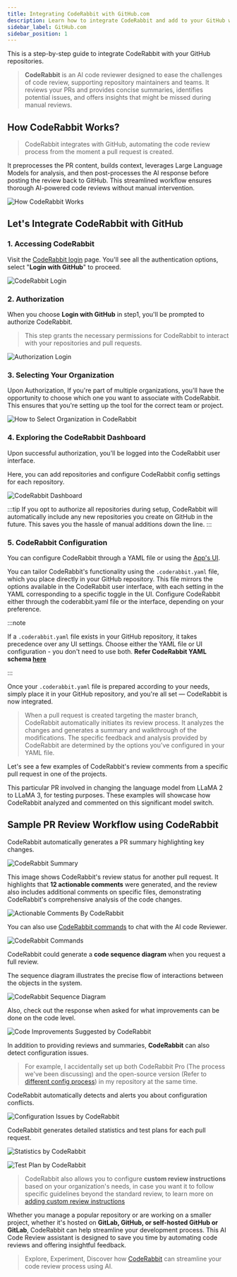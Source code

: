 ```yaml
---
title: Integrating CodeRabbit with GitHub.com
description: Learn how to integrate CodeRabbit and add to your GitHub workflow.
sidebar_label: GitHub.com
sidebar_position: 1
---
```


This is a step-by-step guide to integrate CodeRabbit with your GitHub repositories.

> **CodeRabbit** is an AI code reviewer designed to ease the challenges of code review, supporting repository maintainers and teams. It reviews your PRs and provides concise summaries, identifies potential issues, and offers insights that might be missed during manual reviews.

## How CodeRabbit Works?

> CodeRabbit integrates with GitHub, automating the code review process from the moment a pull request is created.

It preprocesses the PR content, builds context, leverages Large Language Models for analysis, and then post-processes the AI response before posting the review back to GitHub. This streamlined workflow ensures thorough AI-powered code reviews without manual intervention.

![How CodeRabbit Works](/img/integrations/how-codeRabbit-works.png)

## Let's Integrate CodeRabbit with GitHub

### 1. Accessing CodeRabbit

Visit the [CodeRabbit login](https://app.coderabbit.ai/login?free-trial) page. You'll see all the authentication options, select "**Login with GitHub**" to proceed.

![CodeRabbit Login](/img/integrations/login-self-hosted-github.png)

### 2. Authorization

When you choose **Login with GitHub** in step1, you'll be prompted to authorize CodeRabbit.

> This step grants the necessary permissions for CodeRabbit to interact with your repositories and pull requests.

![Authorization Login](/img/integrations/authorization-codeRabbit.png)

### 3. Selecting Your Organization

Upon Authorization, If you're part of multiple organizations, you'll have the opportunity to choose which one you want to associate with CodeRabbit. This ensures that you're setting up the tool for the correct team or project.

![How to Select Organization in CodeRabbit](/img/integrations/select-organization.png)

### 4. Exploring the CodeRabbit Dashboard

Upon successful authorization, you'll be logged into the CodeRabbit user interface.

Here, you can add repositories and configure CodeRabbit config settings for each repository.

![CodeRabbit Dashboard](/img/integrations/codeRabbit-dashboard.png)

:::tip
If you opt to authorize all repositories during setup, CodeRabbit will automatically include any new repositories you create on GitHub in the future. This saves you the hassle of manual additions down the line.
:::

### 5. CodeRabbit Configuration

You can configure CodeRabbit through a YAML file or using the [App's UI](https://app.coderabbit.ai/login).

You can tailor CodeRabbit's functionality using the `.coderabbit.yaml` file, which you place directly in your GitHub repository. This file mirrors the options available in the CodeRabbit user interface, with each setting in the YAML corresponding to a specific toggle in the UI. Configure CodeRabbit either through the coderabbit.yaml file or the interface, depending on your preference.

:::note

If a `.coderabbit.yaml` file exists in your GitHub repository, it takes precedence over any UI settings. Choose either the YAML file or UI configuration - you don't need to use both. **Refer CodeRabbit YAML schema [here](https://storage.googleapis.com/coderabbit_public_assets/schema.v2.json)**

:::

Once your `.coderabbit.yaml` file is prepared according to your needs, simply place it in your GitHub repository, and you're all set — CodeRabbit is now integrated.

> When a pull request is created targeting the master branch, CodeRabbit automatically initiates its review process. It analyzes the changes and generates a summary and walkthrough of the modifications. The specific feedback and analysis provided by CodeRabbit are determined by the options you've configured in your YAML file.

Let's see a few examples of CodeRabbit's review comments from a specific pull request in one of the projects.

This particular PR involved in changing the language model from LLaMA 2 to LLaMA 3, for testing purposes. These examples will showcase how CodeRabbit analyzed and commented on this significant model switch.

## Sample PR Review Workflow using CodeRabbit

CodeRabbit automatically generates a PR summary highlighting key changes.

![CodeRabbit Summary](/img/integrations/summary-by-codeRabbit.png)

This image shows CodeRabbit's review status for another pull request. It highlights that **12 actionable comments** were generated, and the review also includes additional comments on specific files, demonstrating CodeRabbit's comprehensive analysis of the code changes.

![Actionable Comments By CodeRabbit](/img/integrations/actionable-comments-by-coderabbit.png)

You can also use [CodeRabbit commands](https://docs.coderabbit.ai/guides/commands/) to chat with the AI code Reviewer.

![CodeRabbit Commands](/img/integrations/full-review.png)

CodeRabbit could generate a **code sequence diagram** when you request a full review.

The sequence diagram illustrates the precise flow of interactions between the objects in the system.

![CodeRabbit Sequence Diagram](/img/integrations/coderabbit-sequence-diagram.png)

Also, check out the response when asked for what improvements can be done on the code level.

![Code Improvements Suggested by CodeRabbit](/img/integrations/improvements.png)

In addition to providing reviews and summaries, **CodeRabbit** can also detect configuration issues.

> For example, I accidentally set up both CodeRabbit Pro (The process we've been discussing) and the open-source version (Refer to [different config process](https://github.com/coderabbitai/ai-pr-reviewer?tab=readme-ov-file#install-instructions)) in my repository at the same time.

CodeRabbit automatically detects and alerts you about configuration conflicts.

![Configuration Issues by CodeRabbit](/img/integrations/configuration.png)

CodeRabbit generates detailed statistics and test plans for each pull request.

![Statistics by CodeRabbit](/img/integrations/statistics.png)

![Test Plan by CodeRabbit](/img/integrations/test-plan.png)

> CodeRabbit also allows you to configure **custom review instructions** based on your organization's needs, in case you want it to follow specific guidelines beyond the standard review, to learn more on [adding custom review instructions](/guides/review-instructions/)

Whether you manage a popular repository or are working on a smaller project, whether it's hosted on **GitLab, GitHub, or self-hosted GitHub or GitLab**, CodeRabbit can help streamline your development process. This AI Code Review assistant is designed to save you time by automating code reviews and offering insightful feedback.

> Explore, Experiment, Discover how [CodeRabbit](https://docs.coderabbit.ai/) can streamline your code review process using AI.
